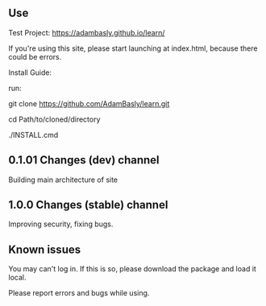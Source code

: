 Use
---------------------------------------
Test Project:
https://adambasly.github.io/learn/

If you're using this site, please start launching at index.html,
because there could be errors.

Install Guide:

run:

git clone https://github.com/AdamBasly/learn.git

cd Path/to/cloned/directory

./INSTALL.cmd

0.1.01 Changes (dev) channel
--------------------------------------
Building main architecture of site

1.0.0 Changes (stable) channel
--------------------------------------
Improving security, fixing bugs.

Known issues
--------------------------------------
You may can't log in.
If this is so, please download the package and load it
local.

Please report errors and bugs while using.
